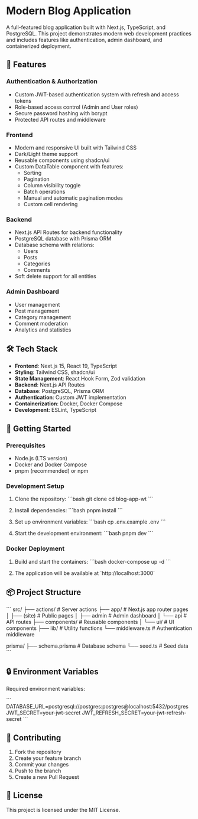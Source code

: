 # Modern Blog Application

A full-featured blog application built with Next.js, TypeScript, and PostgreSQL. This project demonstrates modern web development practices and includes features like authentication, admin dashboard, and containerized deployment.

## 🌟 Features

### Authentication & Authorization

- Custom JWT-based authentication system with refresh and access tokens
- Role-based access control (Admin and User roles)
- Secure password hashing with bcrypt
- Protected API routes and middleware

### Frontend

- Modern and responsive UI built with Tailwind CSS
- Dark/Light theme support
- Reusable components using shadcn/ui
- Custom DataTable component with features:
  - Sorting
  - Pagination
  - Column visibility toggle
  - Batch operations
  - Manual and automatic pagination modes
  - Custom cell rendering

### Backend

- Next.js API Routes for backend functionality
- PostgreSQL database with Prisma ORM
- Database schema with relations:
  - Users
  - Posts
  - Categories
  - Comments
- Soft delete support for all entities

### Admin Dashboard

- User management
- Post management
- Category management
- Comment moderation
- Analytics and statistics

## 🛠 Tech Stack

- **Frontend**: Next.js 15, React 19, TypeScript
- **Styling**: Tailwind CSS, shadcn/ui
- **State Management**: React Hook Form, Zod validation
- **Backend**: Next.js API Routes
- **Database**: PostgreSQL, Prisma ORM
- **Authentication**: Custom JWT implementation
- **Containerization**: Docker, Docker Compose
- **Development**: ESLint, TypeScript

## 🚀 Getting Started

### Prerequisites

- Node.js (LTS version)
- Docker and Docker Compose
- pnpm (recommended) or npm

### Development Setup

1. Clone the repository:
   \`\`\`bash
   git clone <repository-url>
   cd blog-app-wt
   \`\`\`

2. Install dependencies:
   \`\`\`bash
   pnpm install
   \`\`\`

3. Set up environment variables:
   \`\`\`bash
   cp .env.example .env
   \`\`\`

4. Start the development environment:
   \`\`\`bash
   pnpm dev
   \`\`\`

### Docker Deployment

1. Build and start the containers:
   \`\`\`bash
   docker-compose up -d
   \`\`\`

2. The application will be available at \`http://localhost:3000\`

## 📦 Project Structure

\`\`\`
src/
├── actions/ # Server actions
├── app/ # Next.js app router pages
│ ├── (site) # Public pages
│ ├── admin # Admin dashboard
│ └── api # API routes
├── components/ # Reusable components
│ └── ui/ # UI components
├── lib/ # Utility functions
└── middleware.ts # Authentication middleware

prisma/
├── schema.prisma # Database schema
└── seed.ts # Seed data
\`\`\`

## 🔒 Environment Variables

Required environment variables:

\`\`\`
DATABASE_URL=postgresql://postgres:postgres@localhost:5432/postgres
JWT_SECRET=your-jwt-secret
JWT_REFRESH_SECRET=your-jwt-refresh-secret
\`\`\`

## 🤝 Contributing

1. Fork the repository
2. Create your feature branch
3. Commit your changes
4. Push to the branch
5. Create a new Pull Request

## 📝 License

This project is licensed under the MIT License.
